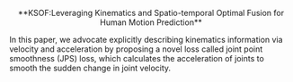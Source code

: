 <p align="center">**KSOF:Leveraging Kinematics and Spatio-temporal Optimal Fusion for Human Motion Prediction**</p>
In this paper,  we advocate explicitly describing kinematics information via velocity and acceleration by proposing a novel loss called joint point smoothness (JPS) loss, which calculates the acceleration of joints to smooth the sudden change in joint velocity.
